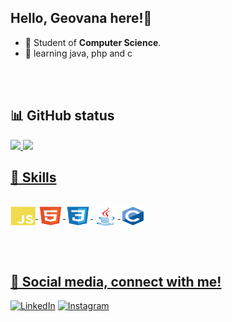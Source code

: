 ## Hello, Geovana here!🌹
- 📖 Student of **Computer Science**.
- 🌱 learning java, php and c
  
<br></br>
## 📊 GitHub status
<div>
  <a href="https://github.com/geovanards">
  <img height="180em" src="https://github-readme-stats.vercel.app/api?username=geovanards&show_icons=true&theme=jolly&include_all_commits=true&count_private=true"/>
   <img height="180em" src="https://github-readme-stats.vercel.app/api/top-langs/?username=geovanards&layout=compact&langs_count=7&theme=jolly"/>

</div>

## 🧩 Skills

 <div style="display:inlice_block"><br>
  <img align="center" alt="Geovana-Js" height="30" width="40" src="https://raw.githubusercontent.com/devicons/devicon/master/icons/javascript/javascript-plain.svg">
  <img align="center" alt="Geovana-HTML" height="30" width="40" src="https://raw.githubusercontent.com/devicons/devicon/master/icons/html5/html5-original.svg">
  <img align="center" alt="Geovana-CSS" height="30" width="40" src="https://raw.githubusercontent.com/devicons/devicon/master/icons/css3/css3-original.svg">
  <img align="center" alt="Geovana-Java" height="30" width="40" src="https://raw.githubusercontent.com/devicons/devicon/master/icons/java/java-original.svg">
  <img align="center" alt="Geovana-C" height="30" width="40" src="https://raw.githubusercontent.com/devicons/devicon/master/icons/c/c-original.svg">

<br></br>
## 📱 Social media, connect with me!
[![LinkedIn](https://img.shields.io/badge/LinkedIn-0077B5?style=for-the-badge&logo=linkedin&logoColor=white)](https://www.linkedin.com/in/geovana-rodrigues-a878ab250)
[![Instagram](https://img.shields.io/badge/-Instagram-%23E4405F?style=for-the-badge&logo=instagram&logoColor=white)](https://www.instagram.com/geovanawrod?igsh=MXdzMmN1YzEzNjdrMg==)

